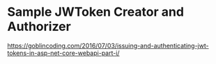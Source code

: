 # Sample JWToken Creator and Authorizer 

https://goblincoding.com/2016/07/03/issuing-and-authenticating-jwt-tokens-in-asp-net-core-webapi-part-i/
